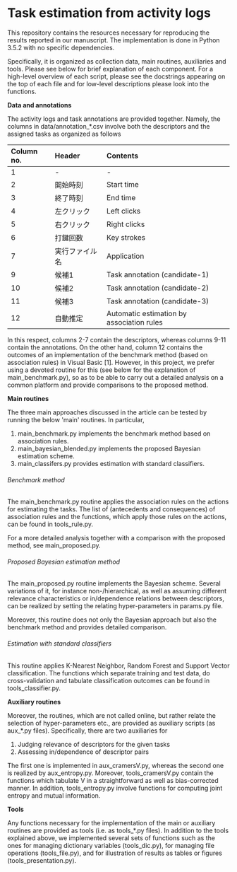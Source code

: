 # Task estimation from activity logs
This repository contains the resources necessary for reproducing the results reported in our manuscript. The implementation is done in Python 3.5.2 with no specific dependencies.

Specifically, it is organized as collection data, main routines, auxiliaries and tools. Please see below for brief explanation of each component. For a high-level overview of each  script, please see the docstrings appearing on the top of each file and for low-level descriptions please look into the functions. 

**Data and annotations**

The activity logs and task annotations are provided together. Namely, the columns in data/annotation_*.csv involve both the descriptors and the assigned tasks as organized as follows

| Column no. | Header | Contents | 
| :---      |  :------  |:------  |
|  1   | -  | -   |
|  2   | 開始時刻   | Start time   |
|  3   | 終了時刻   | End time  |
|  4   | 左クリック   | Left clicks   |
|  5   | 右クリック   | Right clicks   |
|  6   | 打鍵回数   | Key strokes   |
|  7   | 実行ファイル名   | Application   |
|  9   | 候補1   | Task annotation (candidate-1)   |
|  10   | 候補2   |  Task annotation (candidate-2)   |
|  11   | 候補3   |  Task annotation (candidate-3)   |
|  12   | 自動推定 | Automatic estimation by association rules   |

In this respect, columns 2-7 contain the descriptors, whereas columns 9-11 contain the annotations. On the other hand, column 12 contains the outcomes of an implementation of the benchmark method (based on association rules) in Visual Basic [1]. However, in this project, we prefer using a devoted routine for this (see below for the explanation of main_benchmark.py), so as to be able to carry out a detailed analysis on a common platform and provide comparisons to the proposed method. 


**Main routines**

The three main approaches discussed in the article can be tested by running the below 'main' routines. In particular, 
1. main_benchmark.py implements the benchmark method based on association rules.
2. main_bayesian_blended.py implements the proposed Bayesian estimation scheme.
3. main_classifers.py provides estimation with standard classifiers. 


###### Benchmark method

The main_benchmark.py routine applies the association rules on the actions for estimating the tasks. The list of (antecedents and consequences) of association rules and the functions, which apply those rules on the actions, can be found in tools_rule.py. 

For a more detailed analysis together with a comparison with the proposed method, see main_proposed.py.

###### Proposed Bayesian estimation method
The main_proposed.py routine implements the Bayesian scheme. Several variations of it, for instance non-/hierarchical, as well as assuming different relevance characteristics or in/dependence relations between descriptors, can be realized by setting the relating hyper-parameters in params.py file. 

Moreover, this routine does not only the Bayesian approach but also the benchmark method and provides detailed comparison. 

###### Estimation with standard classifiers

This routine applies K-Nearest Neighbor, Random Forest and Support Vector classification. The functions which separate training and test data, do cross-validation and tabulate classification outcomes can be found in tools_classifier.py. 


**Auxiliary routines**

Moreover, the routines, which are not called online, but rather relate the selection of hyper-parameters etc., are provided as auxiliary scripts (as aux_*.py files). Specifically, there are two auxiliaries for 
1. Judging relevance of descriptors for the given tasks 
2. Assessing in/dependence of descriptor pairs

The first one is implemented in aux_cramersV.py, whereas the second one is realized by aux_entropy.py. Moreover, tools_cramersV.py contain the functions which tabulate V in a straightforward as well as bias-corrected manner. In addition, tools_entropy.py involve functions for computing joint entropy and mutual information. 

**Tools**

Any functions necessary for the implementation of the main or auxiliary routines are provided as tools (i.e. as tools_*.py files). In addition to the tools explained above, we implemented several sets of functions such as the ones for managing dictionary variables (tools_dic.py), for managing file operations (tools_file.py), and for illustration of results as tables or figures (tools_presentation.py).



